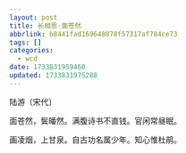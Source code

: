```yaml
---
layout: post
title: 长相思·面苍然
abbrlink: b8441fad169648878f57317af784ce73
tags: []
categories:
  - wcd
date: 1733831959460
updated: 1733831975288
---
```


陆游〔宋代〕

面苍然，鬓皤然。满腹诗书不直钱。官闲常昼眠。

画凌烟，上甘泉。自古功名属少年。知心惟杜鹃。
